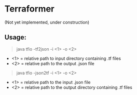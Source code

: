 # Terraformer

(Not yet implemented, under construction) 

## Usage:

> java tfio -tf2json -i <1> -o <2>
* <1> = relative path to input directory containing .tf files
* <2> = relative path to the output .json file

> java tfio -json2tf -i <1> -o <2>
* <1> = relative path to the input .json file
* <2> = relative path to the output directory containing .tf files


